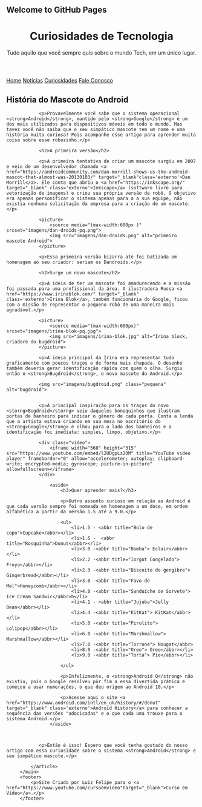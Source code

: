 ## Welcome to GitHub Pages

   
<!DOCTYPE html>
<html lang="pt-br">
<head>
    <meta charset="UTF-8">
    <meta http-equiv="X-UA-Compatible" content="IE=edge">
    <meta name="viewport" content="width=device-width, initial-scale=1.0">
    <title>Mini Projeto</title>
    <link rel="shortcut icon" href="imagens/favicon.ico" type="image/x-icon">
    <link rel="stylesheet" href="style.css">
</head>
<body>
    <header>
        <h1>Curiosidades de Tecnologia</h1>
        <p>Tudo aquilo que você sempre quis sobre o mundo Tech, em um único lugar.</p>
    </header>
         <nav>
             <a href="#">Home</a>
             <a href="#">Notícias</a>
             <a href="#">Curiosidades</a>
             <a href="#">Fale Conosco</a>
         </nav>
         <main>
             <article>
                <h1>História do Mascote do Android</h1>

                <p>Provavelmente você sabe que o sistema operacional <strong>Android</strong>, mantido pelo <strong>Google</strong> é um dos mais utilizados para dispositivos móveis em todo o mundo. Mas tavez você não saiba que o seu simpático mascote tem um nome e uma história muito curiosa? Pois acompanhe esse artigo para aprender muita coisa sobre esse robozinho.</p>
                
                <h2>A primeira versão</h2>
                
                <p>A primeira tentativa de criar um mascote surgiu em 2007 e veio de um desenvolvedor chamado <a href="https://androidcommunity.com/dan-morrill-shows-us-the-android-mascot-that-almost-was-20130103/" target="_blank"class='externo'>Dan Morrill</a>. Ele conta que abriu o <a href="https://inkscape.org/" target="_blank" class='externo'>Inkscape</a> (software livre para vetorização de imagens) e criou sua própria versão de robô. O objetivo era apenas personificar o sistema apenas para a a sua equipe, não existia nenhuma solicitação da empresa para a criação de um mascote.</p>
                
                <picture>
                    <source media="(max-width:600px )" srcset="imagens/dan-droids-pq.png">
                    <img src="imagens/dan-droids.png" alt="primeiro mascote Android">
                </picture>
                
                <p>Essa primeira versão bizarra até foi batizada em homenagem ao seu criador: seriam os Dandroids.</p>
                
                <h2>Surge um novo mascote</h2>
                
                <p>A ideia de ter um mascote foi amadurecendo e a missão foi passada para uma profissional da área. A ilustradora Russa <a href="https://www.irinablok.com/" target="_blank" class='externo'>Irina Blok</a>, também funcionária do Google, ficou com a missão de representar o pequeno robô de uma maneira mais agradável.</p>
                
                <picture>
                    <source media="(max-width:600px)" srcset="imagens/irina-blok-pq.jpg">
                    <img src="imagens/irina-blok.jpg" alt="Irina block, criadore do bugdroid">
                </picture>
                
                <p>A ideia principal da Irina era representar tudo graficamente com poucos traços e de forma mais chapada. O desenho também deveria gerar identificação rápida com quem o olha. Surgiu então o <strong>Bugdroid</strong>, o novo mascote do Android.</p>
                
                <img src="imagens/bugdroid.png" class="pequena" alt="bugdroid">
                
                
                <p>A principal inspiração para os traços do novo <storng>Bugdroid</storng> veio daqueles bonequinhos que ilustram portas de banheiro para indicar o gênero de cada porta. Conta a lenda que a artista estava criando em sua mesa no escritório do <strong>Google</strong> e olhou para o lado dos banheiros e a identificação foi imediata: simples, limpo, objetivo.</p>
                    
                <div class="video">
                    <iframe width="560" height="315" src="https://www.youtube.com/embed/l2UDgpLz20M" title="YouTube video player" frameborder="0" allow="accelerometer; autoplay; clipboard-write; encrypted-media; gyroscope; picture-in-picture" allowfullscreen></iframe>
                </div>
                    
                    <aside>
                        <h3>Quer aprender mais?</h3>
                        
                        <p>Outro assunto curioso em relação ao Android é que cada versão sempre foi nomeada em homenagem a um doce, em ordem alfabética a partir da versão 1.5 até a 9.0.</p>
                        
                        <ul>
                            <li>1.5 - <abbr title="Bolo de copo">Cupcake</abbr></li>
                            <li>1.6 -  <abbr title="Rosquinha">Donut</abbr></li>
                            <li>3.0 -<abbr title="Bomba"> Eclair</abbr></li>
                            <li>2.2 -<abbr title="Iorgut Congelado"> Froyo</abbr></li>
                            <li>2.3 -<abbr title="Biscoito de gengibre"> Gingerbread</abbr></li>
                            <li>3.0 -<abbr title="Favo de Mel">Honeycomb</abbr></li>
                            <li>4.0 -<abbr title="Sanduíche de Sorvete"> Ice Cream Sandwic</abbr>h</li>
                            <li>4.1 - <abbr title="Jujuba">Jelly Bean</abbr></li>
                            <li>4.4 -<abbr title="KitKat"> KitKat</abbr></li>
                            <li>5.0 -<abbr title="Pirulito"> Lolipop</abbr></li>
                            <li>6.0 -<abbr title="Marshmallow"> Marshmallow</abbr></li>
                            <li>7.0 -<abbr title="Torrone"> Nougat</abbr>
                            <li>8.0 -<abbr title="Oreo"> Oreo</abbr></li>
                            <li>9.0 -<abbr title="Torta"> Pie</abbr></li>
                            
                        </ul>
                        
                        <p>Infelizmente, o <strong>Android Q</strong> não existiu, pois o Google resolveu pôr fim a essa divertida prática e começou a usar numerações, o que deu origem ao Android 10.</p>
                        
                        <p>Acesse aqui o site <a href="https://www.android.com/intl/en_uk/history/#/donut" target="_blank" class='externo'>Android History</a> para conhecer a sequência das versões "adocicadas" e o que cada uma trouxe para o sistema Android.</p>
                    </aside>
                    
                
                
                <p>Então é isso! Espero que você tenha gostado do nosso artigo com essa curiosidade sobre o sistema <strong>Android</strong> e seu simpático mascote.</p>
                         
             </article>
         </main>
         <footer>
             <p>Site Criado por Luiz Felipe para o <a href="https://www.youtube.com/cursoemvideo"target="_blank">Curso em Vídeo</a>.</p>
         </footer>
</body>
</html>
